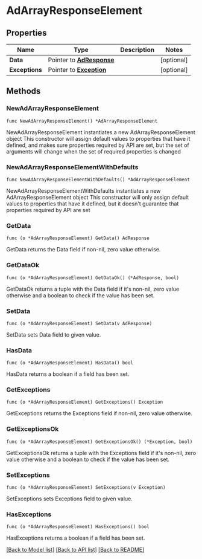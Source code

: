 # AdArrayResponseElement

## Properties

Name | Type | Description | Notes
------------ | ------------- | ------------- | -------------
**Data** | Pointer to [**AdResponse**](AdResponse.md) |  | [optional] 
**Exceptions** | Pointer to [**Exception**](Exception.md) |  | [optional] 

## Methods

### NewAdArrayResponseElement

`func NewAdArrayResponseElement() *AdArrayResponseElement`

NewAdArrayResponseElement instantiates a new AdArrayResponseElement object
This constructor will assign default values to properties that have it defined,
and makes sure properties required by API are set, but the set of arguments
will change when the set of required properties is changed

### NewAdArrayResponseElementWithDefaults

`func NewAdArrayResponseElementWithDefaults() *AdArrayResponseElement`

NewAdArrayResponseElementWithDefaults instantiates a new AdArrayResponseElement object
This constructor will only assign default values to properties that have it defined,
but it doesn't guarantee that properties required by API are set

### GetData

`func (o *AdArrayResponseElement) GetData() AdResponse`

GetData returns the Data field if non-nil, zero value otherwise.

### GetDataOk

`func (o *AdArrayResponseElement) GetDataOk() (*AdResponse, bool)`

GetDataOk returns a tuple with the Data field if it's non-nil, zero value otherwise
and a boolean to check if the value has been set.

### SetData

`func (o *AdArrayResponseElement) SetData(v AdResponse)`

SetData sets Data field to given value.

### HasData

`func (o *AdArrayResponseElement) HasData() bool`

HasData returns a boolean if a field has been set.

### GetExceptions

`func (o *AdArrayResponseElement) GetExceptions() Exception`

GetExceptions returns the Exceptions field if non-nil, zero value otherwise.

### GetExceptionsOk

`func (o *AdArrayResponseElement) GetExceptionsOk() (*Exception, bool)`

GetExceptionsOk returns a tuple with the Exceptions field if it's non-nil, zero value otherwise
and a boolean to check if the value has been set.

### SetExceptions

`func (o *AdArrayResponseElement) SetExceptions(v Exception)`

SetExceptions sets Exceptions field to given value.

### HasExceptions

`func (o *AdArrayResponseElement) HasExceptions() bool`

HasExceptions returns a boolean if a field has been set.


[[Back to Model list]](../README.md#documentation-for-models) [[Back to API list]](../README.md#documentation-for-api-endpoints) [[Back to README]](../README.md)


